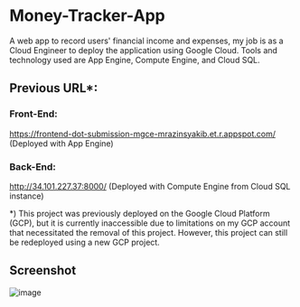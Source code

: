 # Money-Tracker-App
A web app to record users' financial income and expenses, my job is as a Cloud Engineer to deploy the application using Google Cloud. Tools and technology used are App Engine, Compute Engine, and Cloud SQL.

## Previous URL*:
### Front-End: 
https://frontend-dot-submission-mgce-mrazinsyakib.et.r.appspot.com/ (Deployed with App Engine)
### Back-End: 
http://34.101.227.37:8000/ (Deployed with Compute Engine from Cloud SQL instance) 

*) This project was previously deployed on the Google Cloud Platform (GCP), but it is currently inaccessible due to limitations on my GCP account that necessitated the removal of this project. However, this project can still be redeployed using a new GCP project.

## Screenshot
![image](https://github.com/RazinSyakib43/Money-Tracker-App/assets/72656623/2d85f983-a716-4ab8-b6a0-64c2463ec369)

